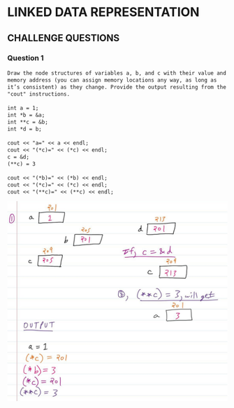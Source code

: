 # LINKED DATA REPRESENTATION
## CHALLENGE QUESTIONS
### Question 1

```
Draw the node structures of variables a, b, and c with their value and memory address (you can assign memory locations any way, as long as it’s consistent) as they change. Provide the output resulting from the "cout" instructions.

int a = 1;
int *b = &a;
int **c = &b;
int *d = b;

cout << "a=" << a << endl;
cout << "(*c)=" << (*c) << endl;
c = &d;
(**c) = 3

cout << "(*b)=" << (*b) << endl;
cout << "(*c)=" << (*c) << endl;
cout << "(**c)=" << (**c) << endl;
```

![Alt text](images/Solution_1.jpg)